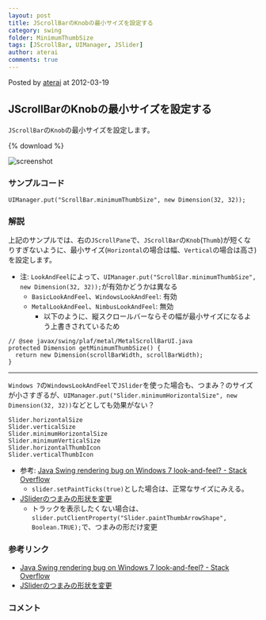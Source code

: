 ```yaml
---
layout: post
title: JScrollBarのKnobの最小サイズを設定する
category: swing
folder: MinimumThumbSize
tags: [JScrollBar, UIManager, JSlider]
author: aterai
comments: true
---
```


Posted by [aterai](http://terai.xrea.jp/aterai.html) at 2012-03-19

## JScrollBarのKnobの最小サイズを設定する
`JScrollBar`の`Knob`の最小サイズを設定します。

{% download %}

![screenshot](https://lh4.googleusercontent.com/-A8TRDbOQ1p4/T2bKeM8dcvI/AAAAAAAABKI/iBKMsL6eGfM/s800/MinimumThumbSize.png)

### サンプルコード
<pre class="prettyprint"><code>UIManager.put("ScrollBar.minimumThumbSize", new Dimension(32, 32));
</code></pre>

### 解説
上記のサンプルでは、右の`JScrollPane`で、`JScrollBar`の`Knob`(`Thumb`)が短くなりすぎないように、最小サイズ(`Horizontal`の場合は幅、`Vertical`の場合は高さ)を設定します。

- 注: `LookAndFeel`によって、`UIManager.put("ScrollBar.minimumThumbSize", new Dimension(32, 32));`が有効かどうかは異なる
    - `BasicLookAndFeel`、`WindowsLookAndFeel`: 有効
    - `MetalLookAndFeel`、`NimbusLookAndFeel`: 無効
        - 以下のように、縦スクロールバーならその幅が最小サイズになるよう上書きされているため

<!-- dummy comment line for breaking list -->

<pre class="prettyprint"><code>// @see javax/swing/plaf/metal/MetalScrollBarUI.java
protected Dimension getMinimumThumbSize() {
  return new Dimension(scrollBarWidth, scrollBarWidth);
}
</code></pre>

- - - -
`Windows 7`の`WindowsLookAndFeel`で`JSlider`を使った場合も、つまみ？のサイズが小さすぎるが、`UIManager.put("Slider.minimumHorizontalSize", new Dimension(32, 32))`などとしても効果がない？

	Slider.horizontalSize
	Slider.verticalSize
	Slider.minimumHorizontalSize
	Slider.minimumVerticalSize
	Slider.horizontalThumbIcon
	Slider.verticalThumbIcon

- 参考: [Java Swing rendering bug on Windows 7 look-and-feel? - Stack Overflow](http://stackoverflow.com/questions/2754306/java-swing-rendering-bug-on-windows-7-look-and-feel)
    - `slider.setPaintTicks(true)`とした場合は、正常なサイズにみえる。
- [JSliderのつまみの形状を変更](http://terai.xrea.jp/Swing/ThumbArrowShape.html)
    - トラックを表示したくない場合は、`slider.putClientProperty("Slider.paintThumbArrowShape", Boolean.TRUE);`で、つまみの形だけ変更

<!-- dummy comment line for breaking list -->

### 参考リンク
- [Java Swing rendering bug on Windows 7 look-and-feel? - Stack Overflow](http://stackoverflow.com/questions/2754306/java-swing-rendering-bug-on-windows-7-look-and-feel)
- [JSliderのつまみの形状を変更](http://terai.xrea.jp/Swing/ThumbArrowShape.html)

<!-- dummy comment line for breaking list -->

### コメント
